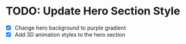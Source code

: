 # TODO: Update Hero Section Style

- [x] Change hero background to purple gradient
- [x] Add 3D animation styles to the hero section
